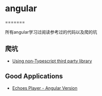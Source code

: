 # angular

=======

所有angular学习过阅读参考过的代码以及爬的坑

## 爬坑

* [Using non-Typescript third party library](./about-using-thirdparty-lib/README.md)

## Good Applications

- [Echoes Player - Angular Version](https://github.com/orizens/echoes-player)